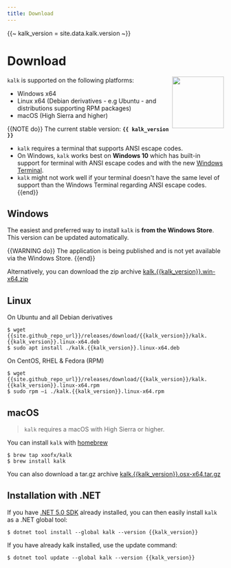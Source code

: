 ```yaml
---
title: Download
---
```

{{~ kalk_version = site.data.kalk.version ~}}
# Download

<img align="right" width="120px" height="120px" src="/img/kalk-logo-large.png">

`kalk` is supported on the following platforms:

- Windows x64
- Linux x64 (Debian derivatives - e.g Ubuntu - and distributions supporting RPM packages)
- macOS (High Sierra and higher)

{{NOTE do}}
The current stable version: **`{{ kalk_version }}`**

- `kalk` requires a terminal that supports ANSI escape codes. 
- On Windows, `kalk` works best on **Windows 10** which has built-in support for terminal with ANSI escape codes and with the new [Windows Terminal](https://www.microsoft.com/en-us/p/windows-terminal/9n0dx20hk701).
- `kalk` might not work well if your terminal doesn't have the same level of support than the Windows Terminal regarding ANSI escape codes.
{{end}}

## Windows

The easiest and preferred way to install `kalk` is **from the Windows Store**. This version can be updated automatically. 

{{WARNING do}}
The application is being published and is not yet available via the Windows Store.
{{end}}

Alternatively, you can download the zip archive [kalk.{{kalk_version}}.win-x64.zip]({{site.github_repo_url}}/releases/download/{{kalk_version}}/kalk.{{kalk_version}}.win-x64.zip)

## Linux

On Ubuntu and all Debian derivatives

```shell-session
$ wget {{site.github_repo_url}}/releases/download/{{kalk_version}}/kalk.{{kalk_version}}.linux-x64.deb
$ sudo apt install ./kalk.{{kalk_version}}.linux-x64.deb
```

On CentOS, RHEL & Fedora (RPM)

```shell-session
$ wget {{site.github_repo_url}}/releases/download/{{kalk_version}}/kalk.{{kalk_version}}.linux-x64.rpm
$ sudo rpm –i ./kalk.{{kalk_version}}.linux-x64.rpm
```

## macOS

> `kalk` requires a macOS with High Sierra or higher.

You can install `kalk` with [homebrew](https://brew.sh/)

```shell-session
$ brew tap xoofx/kalk 
$ brew install kalk
```

You can also download a tar.gz archive [kalk.{{kalk_version}}.osx-x64.tar.gz]({{site.github_repo_url}}/releases/download/{{kalk_version}}/kalk.{{kalk_version}}.osx-x64.tar.gz)

## Installation with .NET

If you have [.NET 5.0 SDK](https://dotnet.microsoft.com/download/dotnet/5.0) already installed, you can then easily install `kalk` as a .NET global tool:

```shell-session
$ dotnet tool install --global kalk --version {{kalk_version}}
```

If you have already kalk installed, use the update command:

```shell-session
$ dotnet tool update --global kalk --version {{kalk_version}}
```

